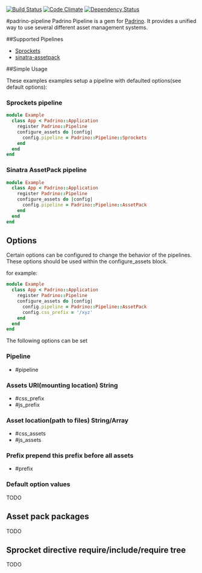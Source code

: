 [![Build Status](https://travis-ci.org/Ortuna/padrino-pipeline.png?branch=master)](https://travis-ci.org/Ortuna/padrino-pipeline)
[![Code Climate](https://codeclimate.com/github/Ortuna/padrino-pipeline.png)](https://codeclimate.com/github/Ortuna/padrino-pipeline)
[![Dependency Status](https://gemnasium.com/Ortuna/padrino-pipeline.png)](https://gemnasium.com/Ortuna/padrino-pipeline)
 
#padrino-pipeline
Padrino Pipeline is a gem for [Padrino](http://www.padrinorb.com).  It provides 
a unified way to use several different asset management systems.

##Supported Pipelines
- [Sprockets](https://github.com/sstephenson/sprockets)
- [sinatra-assetpack](https://github.com/rstacruz/sinatra-assetpack)

##Simple Usage

These examples examples setup a pipeline with defaulted options(see default options):

### Sprockets pipeline
```ruby
module Example
  class App < Padrino::Application
    register Padrino::Pipeline
    configure_assets do |config|
      config.pipeline = Padrino::Pipeline::Sprockets
    end
  end
end
```

### Sinatra AssetPack pipeline
```ruby
module Example
  class App < Padrino::Application
    register Padrino::Pipeline
    configure_assets do |config|
      config.pipeline = Padrino::Pipeline::AssetPack
    end
  end
end
```

## Options
Certain options can be configured to change the behavior of the pipelines.
These options should be used within the configure_assets block.

for example:
```ruby
module Example
  class App < Padrino::Application
    register Padrino::Pipeline
    configure_assets do |config|
      config.pipeline = Padrino::Pipeline::AssetPack
      config.css_prefix = '/xyz'
    end
  end
end
```

The following options can be set

### Pipeline
- #pipeline

### Assets URI(mounting location) String
- #css_prefix
- #js_prefix

### Asset location(path to files) String/Array
- #css_assets
- #js_assets

### Prefix prepend this prefix before all assets
- #prefix

### Default option values
TODO

## Asset pack packages
TODO

## Sprocket directive require/include/require tree
TODO
